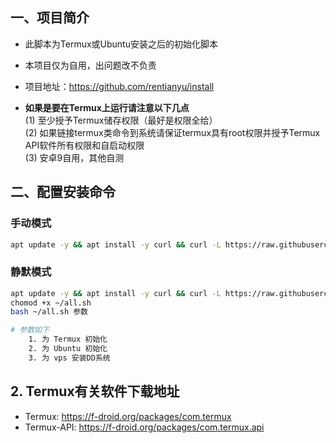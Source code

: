 ## 一、项目简介

- 此脚本为Termux或Ubuntu安装之后的初始化脚本   
- 本项目仅为自用，出问题改不负责   
- 项目地址：https://github.com/rentianyu/install   
 
- **如果是要在Termux上运行请注意以下几点**   
(1) 至少授予Termux储存权限（最好是权限全给）   
(2) 如果链接termux类命令到系统请保证termux具有root权限并授予Termux API软件所有权限和自启动权限   
(3) 安卓9自用，其他自测   

## 二、配置安装命令

### 手动模式

```bash
apt update -y && apt install -y curl && curl -L https://raw.githubusercontent.com/rentianyu/install/master/all.sh | bash
```

### 静默模式

```bash
apt update -y && apt install -y curl && curl -L https://raw.githubusercontent.com/rentianyu/install/master/all.sh > ~/all.sh
chomod +x ~/all.sh
bash ~/all.sh 参数

# 参数如下
    1. 为 Termux 初始化
    2. 为 Ubuntu 初始化
    3. 为 vps 安装DD系统

```

## 2. Termux有关软件下载地址

- Termux: https://f-droid.org/packages/com.termux
- Termux-API: https://f-droid.org/packages/com.termux.api
